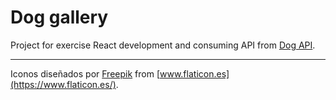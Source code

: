 # Dog gallery
Project for exercise React development and consuming API from [Dog API](https://dog.ceo/dog-api/).

---

Iconos diseñados por [Freepik](https://www.flaticon.es/autores/freepik) from [www.flaticon.es](https://www.flaticon.es/).
